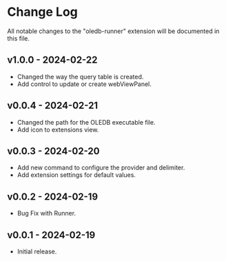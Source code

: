 # Change Log

All notable changes to the "oledb-runner" extension will be documented in this file.

## v1.0.0 - 2024-02-22
- Changed the way the query table is created.
- Add control to update or create webViewPanel.

## v0.0.4 - 2024-02-21
- Changed the path for the OLEDB executable file.
- Add icon to extensions view.

## v0.0.3 - 2024-02-20
- Add new command to configure the provider and delimiter.
- Add extension settings for default values.

## v0.0.2 - 2024-02-19
- Bug Fix with Runner.

## v0.0.1 - 2024-02-19
- Initial release.
